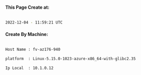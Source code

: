 
   
#### This Page Create at:

```bash

2022-12-04 - 11:59:21 UTC

```

#### Create By Machine:

```bash

Host Name : fv-az176-940

platform  : Linux-5.15.0-1023-azure-x86_64-with-glibc2.35

Ip Local  : 10.1.0.12

```

